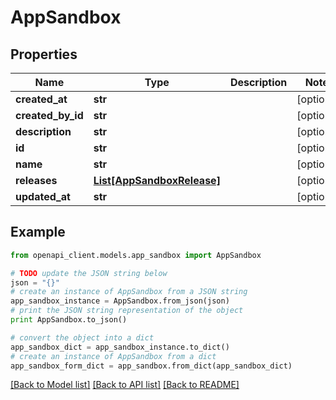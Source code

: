# AppSandbox


## Properties

Name | Type | Description | Notes
------------ | ------------- | ------------- | -------------
**created_at** | **str** |  | [optional] 
**created_by_id** | **str** |  | [optional] 
**description** | **str** |  | [optional] 
**id** | **str** |  | [optional] 
**name** | **str** |  | [optional] 
**releases** | [**List[AppSandboxRelease]**](AppSandboxRelease.md) |  | [optional] 
**updated_at** | **str** |  | [optional] 

## Example

```python
from openapi_client.models.app_sandbox import AppSandbox

# TODO update the JSON string below
json = "{}"
# create an instance of AppSandbox from a JSON string
app_sandbox_instance = AppSandbox.from_json(json)
# print the JSON string representation of the object
print AppSandbox.to_json()

# convert the object into a dict
app_sandbox_dict = app_sandbox_instance.to_dict()
# create an instance of AppSandbox from a dict
app_sandbox_form_dict = app_sandbox.from_dict(app_sandbox_dict)
```
[[Back to Model list]](../README.md#documentation-for-models) [[Back to API list]](../README.md#documentation-for-api-endpoints) [[Back to README]](../README.md)


